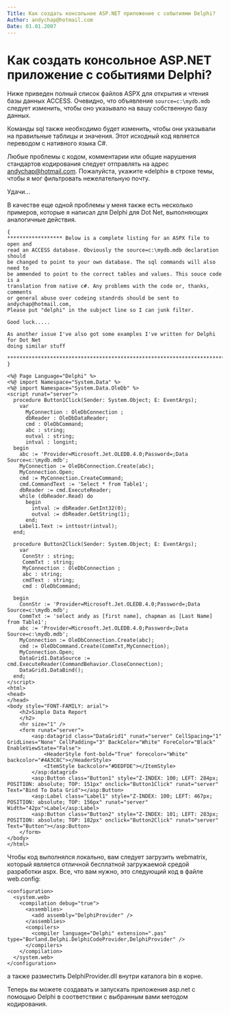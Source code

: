 ```yaml
---
Title: Как создать консольное ASP.NET приложение с событиями Delphi?
Author: andychap@hotmail.com
Date: 01.01.2007
---
```



Как создать консольное ASP.NET приложение с событиями Delphi?
=============================================================

Ниже приведен полный список файлов ASPX для открытия и чтения базы данных ACCESS.
Очевидно, что объявление `source=c:\mydb.mdb` следует изменить,
чтобы оно указывало на вашу собственную базу данных.

Команды sql также необходимо будет изменить, чтобы они указывали на правильные таблицы и значения.
Этот исходный код является переводом с нативного языка C#.

Любые проблемы с кодом, комментарии или общие нарушения стандартов кодирования следует отправлять
на адрес andychap@hotmail.com.
Пожалуйста, укажите «delphi» в строке темы, чтобы я мог фильтровать нежелательную почту.

Удачи...

В качестве еще одной проблемы у меня также есть несколько примеров,
которые я написал для Delphi для Dot Net, выполняющих аналогичные действия.


    {
    ****************** Below is a complete listing for an ASPX file to open and
    read an ACCESS database. Obviously the source=c:\mydb.mdb declaration should
    be changed to point to your own database. The sql commands will also need to
    be ammended to point to the correct tables and values. This souce code is a
    translation from native c#. Any problems with the code or, thanks, comments
    or general abuse over codeing standrds should be sent to andychap@hotmail.com,
    Please put "delphi" in the subject line so I can junk filter.

    Good luck.....

    As another issue I've also got some examples I've written for Delphi for Dot Net
    doing similar stuff

    **********************************************************************************
    }

    <%@ Page Language="Delphi" %>
    <%@ import Namespace="System.Data" %>
    <%@ import Namespace="System.Data.OleDb" %>
    <script runat="server">
      procedure Button1Click(Sender: System.Object; E: EventArgs);
        var
          MyConnection : OleDbConnection ;
          dbReader : OleDbDataReader;
          cmd : OleDbCommand;
          abc : string;
          outval : string;
          intval : longint;
      begin
        abc := 'Provider=Microsoft.Jet.OLEDB.4.0;Password=;Data Source=c:\mydb.mdb';
        MyConnection := OleDbConnection.Create(abc);
        MyConnection.Open;
        cmd := MyConnection.CreateCommand;
        cmd.CommandText := 'Select * from Table1';
        dbReader := cmd.ExecuteReader;
        while (dbReader.Read) do
          begin
            intval := dbReader.GetInt32(0);
            outval := dbReader.GetString(1);
          end;
        Label1.Text := inttostr(intval);
      end;

      procedure Button2Click(Sender: System.Object; E: EventArgs);
        var
         ConnStr : string;
         CommTxt : string;
         MyConnection : OleDbConnection ;
         abc : string;
         cmdText : string;
         cmd : OleDbCommand;

      begin
        ConnStr := 'Provider=Microsoft.Jet.OLEDB.4.0;Password=;Data Source=c:\mydb.mdb';
        CommTxt := 'select andy as [first name], chapman as [Last Name] from Table1';
        abc := 'Provider=Microsoft.Jet.OLEDB.4.0;Password=;Data Source=c:\mydb.mdb';
        MyConnection := OleDbConnection.Create(abc);
        cmd := OleDbCommand.Create(CommTxt,MyConnection);
        MyConnection.Open;
        DataGrid1.DataSource := cmd.ExecuteReader(CommandBehavior.CloseConnection);
        DataGrid1.DataBind();
      end;
    </script>
    <html>
    <head>
    </head>
    <body style="FONT-FAMILY: arial">
        <h2>Simple Data Report
        </h2>
        <hr size="1" />
        <form runat="server">
            <asp:datagrid class="DataGrid1" runat="server" CellSpacing="1" GridLines="None" CellPadding="3" BackColor="White" ForeColor="Black" EnableViewState="False">
                <HeaderStyle font-bold="True" forecolor="White" backcolor="#4A3C8C"></HeaderStyle>
                <ItemStyle backcolor="#DEDFDE"></ItemStyle>
            </asp:datagrid>
            <asp:Button class="Button1" style="Z-INDEX: 100; LEFT: 284px; POSITION: absolute; TOP: 151px" onclick="Button1Click" runat="server" Text="Bind To Data Grid"></asp:Button>
            <asp:Label class="Label1" style="Z-INDEX: 100; LEFT: 467px; POSITION: absolute; TOP: 156px" runat="server" Width="42px">Label</asp:Label>
            <asp:Button class="Button2" style="Z-INDEX: 101; LEFT: 283px; POSITION: absolute; TOP: 182px" onclick="Button2Click" runat="server" Text="Button"></asp:Button>
        </form>
    </body>
    </html>

Чтобы код выполнялся локально, вам следует загрузить webmatrix,
который является отличной бесплатной загружаемой средой разработки aspx.
Все, что вам нужно, это следующий код в файле web.config:

    <configuration>
      <system.web>
        <compilation debug="true">
          <assemblies>
            <add assembly="DelphiProvider" />
          </assemblies>
          <compilers>
            <compiler language="Delphi" extension=".pas" type="Borland.Delphi.DelphiCodeProvider,DelphiProvider" />
          </compilers>
        </compilation>
      </system.web>
    </configuration>

а также разместить DelphiProvider.dll внутри каталога bin в корне.

Теперь вы можете создавать и запускать приложения asp.net с помощью Delphi в соответствии с выбранным вами методом кодирования.
